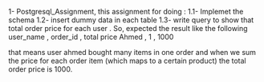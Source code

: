 1- Postgresql_Assignment, this assignment for doing :
   1.1- Implemet the schema 
   1.2- insert dummy data in each table
   1.3- write query to show that total order price for each user . So, expected the result like the following
        user_name , order_id , total price
        Ahmed     , 1        , 1000
  
that means user ahmed bought many items in one order and when we sum the price for each order item (which maps to a certain product) the total order price is 1000.
